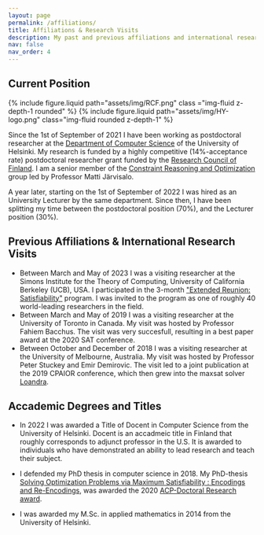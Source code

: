 ```yaml
---
layout: page
permalink: /affiliations/
title: Affiliations & Research Visits
description: My past and previous affiliations and international research visits.
nav: false
nav_order: 4
---
```


## Current Position

<div class="profile float-right">
            {% include figure.liquid path="assets/img/RCF.png" class ="img-fluid z-depth-1 rounded" %}
            {% include figure.liquid path="assets/img/HY-logo.png" class="img-fluid rounded z-depth-1"  %}
</div>

Since the 1st of September of 2021 I have been working as postdoctoral researcher
at the [Department of Computer Science](https://www.helsinki.fi/en/faculty-science/faculty/computer-science) of the University of Helsinki.
My research is funded by a highly competitive (14%-acceptance rate) postdoctoral researcher
grant funded by the [Research Council of Finland](https://www.aka.fi/en/). I am a senior member of the
[Constraint Reasoning and Optimization](https://www.helsinki.fi/en/researchgroups/constraint-reasoning-and-optimization) group led by Professor Matti Järvisalo.

A year later, starting on the 1st of September of 2022 I was hired as an University Lecturer
by the same department. Since then, I have been splitting my time between the
postdoctoral position (70%), and the Lecturer position (30%).

## Previous Affiliations & International Research Visits

- Between March and May of 2023 I was a visiting researcher at the Simons Institute for the Theory of Computing, University of California Berkeley (UCB), USA. I participated in the 3-month ["Extended Reunion: Satisfiability"](https://simons.berkeley.edu/programs/extended-reunion-satisfiability) program. I was invited to the program as one of roughly 40 world-leading researchers in the field.
- Between March and May of 2019 I was a visiting researcher at the University of Toronto in Canada. My visit was hosted by Professor Fahiem Bacchus. The visit was very succesfull, resulting in a best paper award at the 2020 SAT conference.
- Between October and December of 2018 I was a visiting researcher at the University of Melbourne, Australia. My visit was hosted by Professor Peter Stuckey and Emir Demirovic. The visit led to a joint publication at the 2019 CPAIOR conference, which then grew into the maxsat solver [Loandra](/software/).

## Accademic Degrees and Titles

- In 2022 I was awarded a Title of Docent in Computer Science from the University of Helsinki. Docent is an accadmeic title in Finland that roughly corresponds to adjunct professor in the U.S. It is awarded to individuals who have demonstrated an ability to lead research and teach their subject.

- I defended my PhD thesis in computer science in 2018. My PhD-thesis [Solving Optimization Problems via Maximum Satisfiability : Encodings and Re-Encodings](https://helda.helsinki.fi/items/e1c39c7c-c6e2-4e47-b76b-747e4ace524e), was awarded the 2020 [ACP-Doctoral Research award](https://www.a4cp.org/awards/doctoral-research-award).

- I was awarded my M.Sc. in applied mathematics in 2014 from the University of Helsinki.
